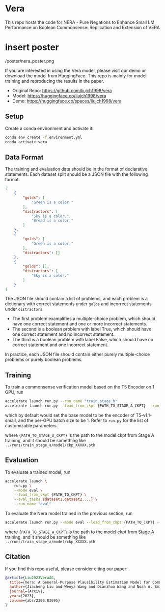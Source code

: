 # Vera

This repo hosts the code for NERA - Pure Negations to Enhance Small LM Performance on
Boolean Commonsense: Replication and Extension of VERA

# insert poster



/poster/nera_poster.png

If you are interested in using the Vera model, please visit our demo or download the model from HuggingFace.
This repo is mainly for model training and reproducing the results in the paper.

* Original Repo: <https://github.com/liujch1998/vera>
* Model: <https://huggingface.co/liujch1998/vera>
* Demo: <https://huggingface.co/spaces/liujch1998/vera>

## Setup

Create a conda environment and activate it:
```bash
conda env create -f environment.yml
conda activate vera
```

## Data Format

The training and evaluation data should be in the format of declarative statements.
Each dataset split should be a JSON file with the following format:
```json
[
    {
        "golds": [
            "Green is a color."
        ],
        "distractors": [
            "Sky is a color.",
            "Bread is a color."
        ]
    },
    {
        "golds": [
            "Green is a color."
        ],
        "distractors": []
    },
    {
        "golds": [],
        "distractors": [
            "Sky is a color."
        ]
    }
]
```
The JSON file should contain a list of problems, and each problem is a dictionary with correct statements under `golds` and incorrect statements under `distractors`.
* The first problem examplifies a multiple-choice problem, which should have one correct statement and one or more incorrect statements.
* The second is a boolean problem with label True, which should have one correct statement and no incorrect statement.
* The third is a boolean problem with label False, which should have no correct statement and one incorrect statement.

In practice, each JSON file should contain either purely multiple-choice problems or purely boolean problems.

## Training

To train a commonsense verification model based on the T5 Encoder on 1 GPU, run
```bash
accelerate launch run.py --run_name "train_stage_b"
accelerate launch run.py --load_from_ckpt {PATH_TO_STAGE_A_CKPT} --run_name "train_stage_c"
```
which by default would set the base model to be the encoder of T5-v1.1-small, and the per-GPU batch size to be 1.
Refer to `run.py` for the list of customizable parameters.

where `{PATH_TO_STAGE_A_CKPT}` is the path to the model ckpt from Stage A training, and it should be something like `../runs/train_stage_a/model/ckp_XXXXX.pth`

## Evaluation

To evaluate a trained model, run
```bash
accelerate launch \
    run.py \
    --mode eval \
    --load_from_ckpt {PATH_TO_CKPT} \
    --eval_tasks {dataset1,dataset2,...} \
    --run_name "eval"
```

To evaluate the Nera model trained in the previous section, run
```bash
accelerate launch run.py --mode eval --load_from_ckpt {PATH_TO_CKPT} --run_name "eval_stage_c"
```

where `{PATH_TO_STAGE_A_CKPT}` is the path to the model ckpt from Stage A training, and it should be something like `../runs/train_stage_a/model/ckp_XXXXX.pth`

## Citation

If you find this repo useful, please consider citing our paper:
```bibtex
@article{Liu2023VeraAG,
  title={Vera: A General-Purpose Plausibility Estimation Model for Commonsense Statements},
  author={Jiacheng Liu and Wenya Wang and Dianzhuo Wang and Noah A. Smith and Yejin Choi and Hanna Hajishirzi},
  journal={ArXiv},
  year={2023},
  volume={abs/2305.03695}
}
```